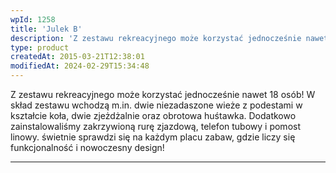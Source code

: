 ```yaml
---
wpId: 1258
title: 'Julek B'
description: 'Z zestawu rekreacyjnego może korzystać jednocześnie nawet 18 osób! W skład zestawu wchodzą m.in. dwie niezadaszone wieże z podestami w kształcie koła, dwie zjeżdżalnie oraz obrotowa huśtawka. Dodatkowo zainstalowaliśmy zakrzywioną rurę zjazdową, telefon tubowy i pomost linowy. świetnie sprawdzi się na każdym placu zabaw, gdzie liczy się funkcjonalność i nowoczesny design!'
type: product
createdAt: 2015-03-21T12:38:01
modifiedAt: 2024-02-29T15:34:48
---
```



Z zestawu rekreacyjnego może korzystać jednocześnie nawet 18 osób! W skład zestawu wchodzą m.in. dwie niezadaszone wieże z podestami w kształcie koła, dwie zjeżdżalnie oraz obrotowa huśtawka. Dodatkowo zainstalowaliśmy zakrzywioną rurę zjazdową, telefon tubowy i pomost linowy. świetnie sprawdzi się na każdym placu zabaw, gdzie liczy się funkcjonalność i nowoczesny design!

* * *